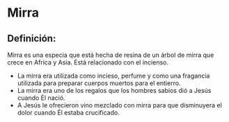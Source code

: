 # Mirra

## Definición: 

Mirra es una especia que está hecha de resina de un árbol de mirra que crece en Africa y Asia. Está relacionado con el incienso.

* La mirra era utilizada como incieso, perfume y como una fragancia utilizada para preparar cuerpos muertos para el entierro.
* La mirra era uno de los regalos que los hombres sabios dió a Jesús cuando Él nació.
* A Jesús le ofrecieron vino mezclado con mirra para que disminuyera el dolor cuando Él estaba crucificado.

